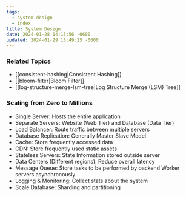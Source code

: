 ```yaml
---
tags:
  - system-design
  - index
title: System Design
date: 2024-01-28 14:15:56 -0600
updated: 2024-01-29 15:49:25 -0600
---
```


### Related Topics

* [[consistent-hashing|Consistent Hashing]]
* [[bloom-filter|Bloom Filter]]
* [[log-structure-merge-lsm-tree|Log Structure Merge (LSM) Tree]]

### Scaling from Zero to Millions

* Single Server: Hosts the entire application
* Separate Servers: Website (Web Tier) and Database (Data Tier)
* Load Balancer: Route traffic between multiple servers
* Database Replication: Generally Master Slave Model
* Cache: Store frequently accessed data
* CDN: Store frequently used static assets
* Stateless Servers: State Information stored outside server
* Data Centers (Different regions): Reduce overall latency
* Message Queue: Store tasks to be performed by backend Worker servers asynchronously
* Logging & Monitoring: Collect stats about the system
* Scale Database: Sharding and partitioning
